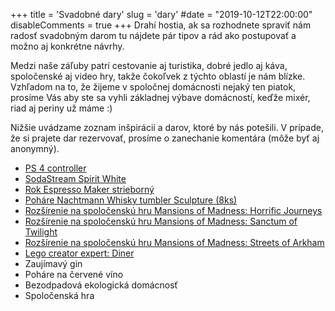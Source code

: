 +++
title = 'Svadobné dary'
slug = 'dary'
#date = "2019-10-12T22:00:00"
disableComments = true
+++
Drahí hostia, ak sa rozhodnete spraviť nám radosť svadobným darom tu nájdete pár tipov a rád ako postupovať a možno aj konkrétne návrhy.

Medzi naše záľuby patrí cestovanie aj turistika, dobré jedlo aj káva, spoločenské aj video hry, takže čokoľvek z týchto oblastí je nám blízke.
Vzhľadom na to, že žijeme v spoločnej domácnosti nejaký ten piatok, prosíme Vás aby ste sa vyhli základnej výbave domácností, keďže mixér, riad aj periny už máme :) 

Nižšie uvádzame zoznam inšpirácií a darov, ktoré by nás potešili. V prípade, že si prajete dar rezervovať, prosíme o zanechanie komentára (môže byť aj anonymný).

* [PS 4 controller](https://www.brloh.sk/dualshock-4-wireless-controller-black-v2/p125893)
* [SodaStream Spirit White](https://www.sodastream.sk/pristroje/spirit-white-1)
* [Rok Espresso Maker strieborný](http://www.rokespresso.sk/kavovary-rok/rok-espresso-maker-strieborny)
* [Poháre Nachtmann Whisky tumbler Sculpture (8ks)](https://www.shop-nachtmann.de/nachtmann-whiskyglas-sculpture-4er-set.html)
* [Rozšírenie na spoločenskú hru Mansions of Madness: Horrific Journeys](https://www.ihrysko.sk/mansions-od-madness-2nd-ed-horrific-journeys-exp-p103851)
* [Rozšírenie na spoločenskú hru Mansions of Madness: Sanctum of Twilight](https://www.ihrysko.sk/sanctum-of-twilight-mansions-of-madness-2nd-ed-p32901)
* [Rozšírenie na spoločenskú hru Mansions of Madness: Streets of Arkham](https://www.ihrysko.sk/streets-of-arkham-mansions-of-madness-2nd-ed-p31600)
* [Lego creator expert: Diner](https://www.lego.com/sk-sk/product/downtown-diner-10260)
* Zaujímavý gin
* Poháre na červené víno
* Bezodpadová ekologická domácnosť
* Spoločenská hra

